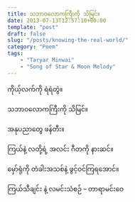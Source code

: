 ```yaml
---
title: သဘာဝလောကကြီးကို သိမြင်။
date: 2013-07-13T12:57:10+00:00
template: "post"  
draft: false  
slug: "/posts/knowing-the-real-world/"  
category: "Poem"
tags:
    - "Taryar Minwai"
    - "Song of Star & Moon Melody"
---
```

ကိုယ့်လက်ကို ရဲရဲတွဲ။
  
သဘာဝလောကကြီးကို သိမြင်။
  
အနုပညာတွေ ဖန်တီး။
  
ကြယ်နဲ့ လတို့ရဲ့ အလင်း ဂီတကို နားဆင်။
  
မှော်ရုံကို တံခါးအသစ်နဲ့ ဖွင့်ဝင်ကြရအောင်။

ကြယ်သီချင်း နဲ့ လမင်းသံစဉ် &#8211; တာရာမင်းဝေ